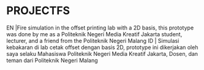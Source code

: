 # PROJECTFS

EN |Fire simulation in the offset printing lab with a 2D basis, this prototype was done by me as a Politeknik Negeri Media Kreatif Jakarta student, lecturer, and a friend from the Politeknik Negeri Malang
ID | Simulasi kebakaran di lab cetak offset dengan basis 2D, prototype ini dikerjakan oleh saya selaku Mahasiswa Politeknik Negeri Media Kreatif Jakarta, Dosen, dan teman dari Politeknik Negeri Malang
